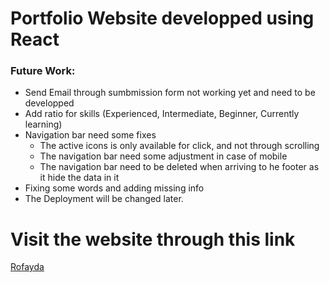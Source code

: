 # Portfolio Website developped using React

### Future Work:
- Send Email through sumbmission form not working yet and need to be developped
- Add ratio for skills (Experienced, Intermediate, Beginner, Currently learning)
- Navigation bar need some fixes 
    - The active icons is only available for click, and not through scrolling
    - The navigation bar need some adjustment in case of mobile
    - The navigation bar need to be deleted when arriving to he footer as it hide the data in it
- Fixing some words and adding missing info
- The Deployment will be changed later.

# Visit the website through this link
[Rofayda](https://rofaydaaa.github.io/Profile/)
